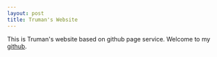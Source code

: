 ```yaml
---
layout: post
title: Truman's Website
---
```


This is Truman's website based on github page service. Welcome to my [github](https://github.com/trumanz).


 

